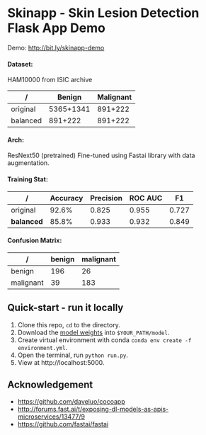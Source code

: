 # Skinapp - Skin Lesion Detection Flask App Demo

Demo: http://bit.ly/skinapp-demo

#### Dataset:
HAM10000 from ISIC archive

/ | Benign | Malignant
------------- | ------------- | -------------
original | 5365+1341 | 891+222
balanced | 891+222 | 891+222

#### Arch:
ResNext50 (pretrained)
Fine-tuned using Fastai library with data augmentation.

#### Training Stat:

/ | Accuracy | Precision | ROC AUC | F1
-----------| --------- | ------- | -- | -------------
original | 92.6% | 0.825 | 0.955 | 0.727
**balanced** | 85.8% | 0.933 | 0.932 | 0.849

#### Confusion Matrix:

/ | benign | malignant
----------| --------- | -------
benign | 196 | 26
malignant | 39 | 183

## Quick-start - run it locally
1. Clone this repo, `cd` to the directory.
2. Download the [model weights](https://drive.google.com/uc?export=download&id=1K5DX2BL0k2naC47J8yfQFDMGp9EOKSAc) into `$YOUR_PATH/model`.
3. Create virtual environment with conda `conda env create -f environment.yml`.
4. Open the terminal, run `python run.py`.
5. View at http://localhost:5000.

## Acknowledgement
* https://github.com/daveluo/cocoapp
* http://forums.fast.ai/t/exposing-dl-models-as-apis-microservices/13477/9
* https://github.com/fastai/fastai
